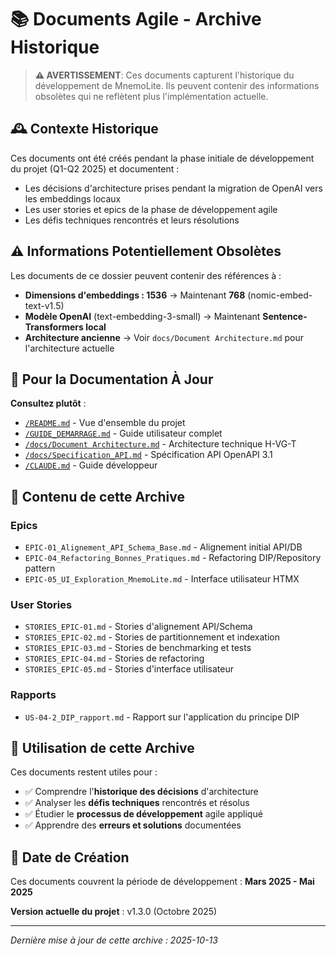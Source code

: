 # 📚 Documents Agile - Archive Historique

> **⚠️ AVERTISSEMENT**: Ces documents capturent l'historique du développement de MnemoLite.
> Ils peuvent contenir des informations obsolètes qui ne reflètent plus l'implémentation actuelle.

## 🕰️ Contexte Historique

Ces documents ont été créés pendant la phase initiale de développement du projet (Q1-Q2 2025) et documentent :
- Les décisions d'architecture prises pendant la migration de OpenAI vers les embeddings locaux
- Les user stories et epics de la phase de développement agile
- Les défis techniques rencontrés et leurs résolutions

## ⚠️ Informations Potentiellement Obsolètes

Les documents de ce dossier peuvent contenir des références à :
- **Dimensions d'embeddings : 1536** → Maintenant **768** (nomic-embed-text-v1.5)
- **Modèle OpenAI** (text-embedding-3-small) → Maintenant **Sentence-Transformers local**
- **Architecture ancienne** → Voir `docs/Document Architecture.md` pour l'architecture actuelle

## 📖 Pour la Documentation À Jour

**Consultez plutôt** :
- [`/README.md`](../../README.md) - Vue d'ensemble du projet
- [`/GUIDE_DEMARRAGE.md`](../../GUIDE_DEMARRAGE.md) - Guide utilisateur complet
- [`/docs/Document Architecture.md`](../Document%20Architecture.md) - Architecture technique H-VG-T
- [`/docs/Specification_API.md`](../Specification_API.md) - Spécification API OpenAPI 3.1
- [`/CLAUDE.md`](../../CLAUDE.md) - Guide développeur

## 📂 Contenu de cette Archive

### Epics
- `EPIC-01_Alignement_API_Schema_Base.md` - Alignement initial API/DB
- `EPIC-04_Refactoring_Bonnes_Pratiques.md` - Refactoring DIP/Repository pattern
- `EPIC-05_UI_Exploration_MnemoLite.md` - Interface utilisateur HTMX

### User Stories
- `STORIES_EPIC-01.md` - Stories d'alignement API/Schema
- `STORIES_EPIC-02.md` - Stories de partitionnement et indexation
- `STORIES_EPIC-03.md` - Stories de benchmarking et tests
- `STORIES_EPIC-04.md` - Stories de refactoring
- `STORIES_EPIC-05.md` - Stories d'interface utilisateur

### Rapports
- `US-04-2_DIP_rapport.md` - Rapport sur l'application du principe DIP

## 🎯 Utilisation de cette Archive

Ces documents restent utiles pour :
- ✅ Comprendre l'**historique des décisions** d'architecture
- ✅ Analyser les **défis techniques** rencontrés et résolus
- ✅ Étudier le **processus de développement** agile appliqué
- ✅ Apprendre des **erreurs et solutions** documentées

## 📅 Date de Création

Ces documents couvrent la période de développement : **Mars 2025 - Mai 2025**

**Version actuelle du projet** : v1.3.0 (Octobre 2025)

---

_Dernière mise à jour de cette archive : 2025-10-13_

